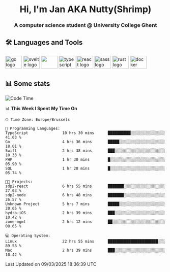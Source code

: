 <h1 align="center">Hi, I'm Jan AKA Nutty(Shrimp)</h1>
<h3 align="center">A computer science student @ University College Ghent</h3>

<h2 align="left">🛠️ Languages and Tools</h2>

###

<div align="left">
  <img src="https://cdn.jsdelivr.net/gh/devicons/devicon/icons/go/go-original.svg" height="40" width="52" alt="go logo"  />
  <img src="https://cdn.jsdelivr.net/gh/devicons/devicon@latest/icons/svelte/svelte-original.svg"  height="40" width="52" alt="svelte logo" />
  <img src="https://cdn.jsdelivr.net/gh/devicons/devicon@latest/icons/tailwindcss/tailwindcss-original.svg" height="40" width="52" />
  <img src="https://cdn.jsdelivr.net/gh/devicons/devicon/icons/typescript/typescript-original.svg" height="40" width="52" alt="typescript logo"  />
  <img src="https://cdn.jsdelivr.net/gh/devicons/devicon/icons/react/react-original.svg" height="40" width="52" alt="react logo"  />
  <img src="https://cdn.jsdelivr.net/gh/devicons/devicon/icons/sass/sass-original.svg" height="40" width="52" alt="sass logo"  />
  <img src="https://cdn.jsdelivr.net/gh/devicons/devicon@latest/icons/rust/rust-original.svg" height="40" width="52" alt="rust logo" />
  <img src="https://cdn.jsdelivr.net/gh/devicons/devicon/icons/docker/docker-original.svg" height="40" width="52" alt="docker logo"  />
</div>

<h2>📊 Some stats</h2>

<!--START_SECTION:waka-->
![Code Time](http://img.shields.io/badge/Code%20Time-5%2C713%20hrs%2038%20mins-blue)

📊 **This Week I Spent My Time On** 

```text
🕑︎ Time Zone: Europe/Brussels

💬 Programming Languages: 
TypeScript               10 hrs 30 mins      ██████████░░░░░░░░░░░░░░░   41.03 % 
Go                       4 hrs 36 mins       █████░░░░░░░░░░░░░░░░░░░░   18.01 % 
Swift                    2 hrs 38 mins       ███░░░░░░░░░░░░░░░░░░░░░░   10.33 % 
PHP                      1 hr 30 mins        █░░░░░░░░░░░░░░░░░░░░░░░░   05.90 % 
SQL                      1 hr 28 mins        █░░░░░░░░░░░░░░░░░░░░░░░░   05.74 % 

🐱‍💻 Projects: 
sdp2-react               6 hrs 55 mins       ███████░░░░░░░░░░░░░░░░░░   27.03 % 
sdp2-node                6 hrs 48 mins       ███████░░░░░░░░░░░░░░░░░░   26.57 % 
Unknown Project          5 hrs 7 mins        █████░░░░░░░░░░░░░░░░░░░░   20.05 % 
hydra-iOS                2 hrs 39 mins       ███░░░░░░░░░░░░░░░░░░░░░░   10.42 % 
zone-mgmt                2 hrs 12 mins       ██░░░░░░░░░░░░░░░░░░░░░░░   08.65 % 

💻 Operating System: 
Linux                    22 hrs 55 mins      ██████████████████████░░░   89.58 % 
Mac                      2 hrs 39 mins       ███░░░░░░░░░░░░░░░░░░░░░░   10.42 % 
```


 Last Updated on 09/03/2025 18:36:39 UTC
<!--END_SECTION:waka-->
